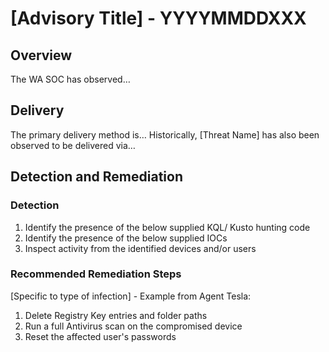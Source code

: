 # [Advisory Title] - YYYYMMDDXXX

## Overview
The WA SOC has observed…

## Delivery
The primary delivery method is…
Historically, [Threat Name] has also been observed to be delivered via…

## Detection and Remediation

### Detection

 1. Identify the presence of the below supplied KQL/ Kusto hunting code
 2. Identify the presence of the below supplied IOCs
 3. Inspect activity from the identified devices and/or users

### Recommended Remediation Steps
[Specific to type of infection] - Example from Agent Tesla:

1.  Delete Registry Key entries and folder paths
2.  Run a full Antivirus scan on the compromised device
3.  Reset the affected user's passwords
